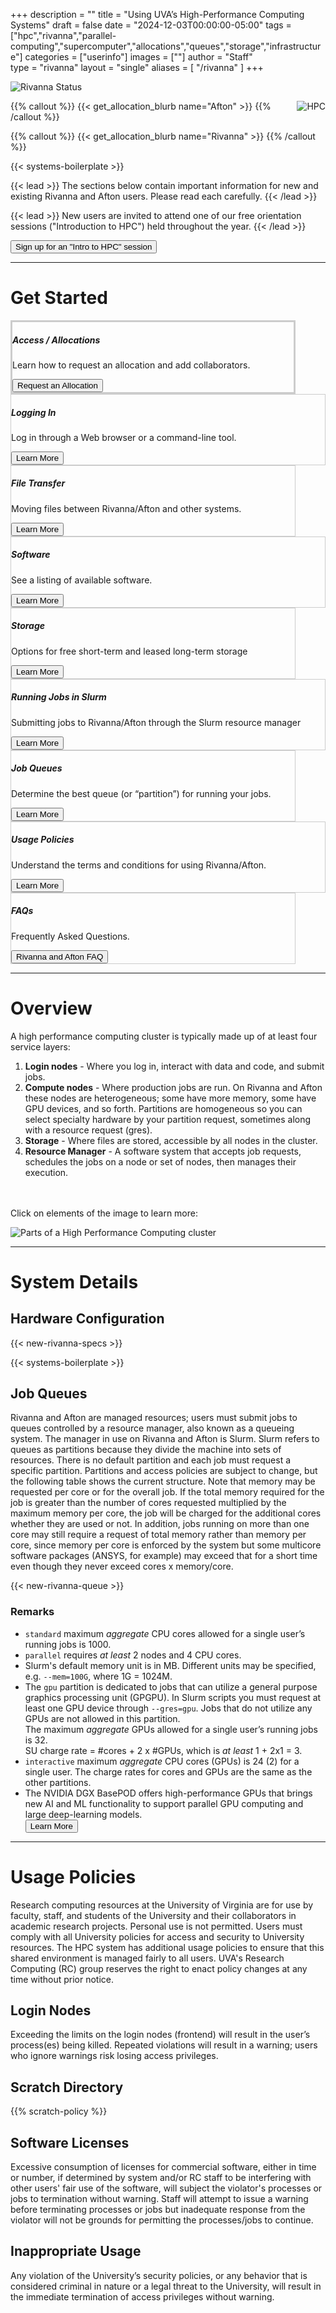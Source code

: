 +++
description = ""
title = "Using UVA’s High-Performance Computing Systems"
draft = false
date = "2024-12-03T00:00:00-05:00"
tags = ["hpc","rivanna","parallel-computing","supercomputer","allocations","queues","storage","infrastructure"]
categories = ["userinfo"]
images = [""]
author = "Staff"  
type = "rivanna"
layout = "single"
aliases = [ "/rivanna" ]
+++

![Rivanna Status](https://img.shields.io/badge/dynamic/json?color=color&label=Rivanna&query=message&url=https%3A%2F%2Ftja4lfp3da.execute-api.us-east-1.amazonaws.com%2Fapi%2Fbadge%2Frivanna&style=for-the-badge)

{{% callout %}}
  <img src="/images/hpc-cluster.jpg" alt="HPC" style="float:right;max-width:35%;margin-left:1rem;" />
  {{< get_allocation_blurb name="Afton" >}}
{{% /callout %}}

{{% callout %}}
  {{< get_allocation_blurb name="Rivanna" >}}
{{% /callout %}}

{{< systems-boilerplate >}}

{{< lead >}}
The sections below contain important information for new and existing Rivanna and Afton users. Please read each carefully.
{{< /lead >}}

{{< lead >}}
New users are invited to attend one of our free orientation sessions ("Introduction to HPC") held throughout the year.
{{< /lead >}}

<div>
<a href={{% intro-rivanna-request %}}><button  class="btn btn-primary btn-md">Sign up for an "Intro to HPC" session</button></a>
</div>

- - -

# Get Started

<div class="card-group">
  <div class="card image-shadow col-md-5 p-3 mb-5 rounded" style="margin-right:3rem;border:solid 3px #ccc;">
    <div class="card-body">
      <h5 class="card-title">Access / Allocations</h5>
      <p class="card-text">Learn how to request an allocation and add collaborators.</p>
      <a href="/userinfo/hpc/allocations/"><button class="btn btn-primary">Request an Allocation</button></a>
    </div>
  </div>
  <div class="card image-shadow col-md-5 p-3 mb-5 bg-white rounded" style="border:solid 1px #ccc;"">
    <div class="card-body">
      <h5 class="card-title">Logging In</h5>
      <p class="card-text">Log in through a Web browser or a command-line tool.</p>
      <a href="/userinfo/hpc/login/"><button class="btn btn-warning">Learn More</button></a>
    </div>
  </div>
</div>

<div class="card-group">
  <div class="card image-shadow col-md-5 p-3 mb-5 bg-white rounded" style="margin-right:3rem;border:solid 1px #ccc;"">
    <div class="card-body">
      <h5 class="card-title">File Transfer</h5>
      <p class="card-text">Moving files between Rivanna/Afton and other systems.</p>
      <a href="/userinfo/data-transfer/"><button class="btn btn-warning">Learn More</button></a>
    </div>
  </div>
  <div class="card image-shadow col-md-5 p-3 mb-5 bg-white rounded" style="border:solid 1px #ccc;"">
    <div class="card-body">
      <h5 class="card-title">Software</h5>
      <p class="card-text">See a listing of available software.</p>
      <a href="/userinfo/hpc/software"><button class="btn btn-warning">Learn More</button></a>
    </div>
  </div>
</div>

<div class="card-group">
  <div class="card image-shadow col-md-5 p-3 mb-5 bg-white rounded" style="margin-right:3rem;border:solid 1px #ccc;"">
    <div class="card-body">
      <h5 class="card-title">Storage</h5>
      <p class="card-text">Options for free short-term and leased long-term storage</p>
      <a href="/userinfo/hpc/storage/"><button class="btn btn-warning">Learn More</button></a>
    </div>
  </div>
  <div class="card image-shadow col-md-5 p-3 mb-5 bg-white rounded" style="border:solid 1px #ccc;"">
    <div class="card-body">
      <h5 class="card-title">Running Jobs in Slurm</h5>
      <p class="card-text">Submitting jobs to Rivanna/Afton through the Slurm resource manager</p>
      <a href="/userinfo/hpc/slurm/"><button class="btn btn-warning">Learn More</button></a>
    </div>
  </div>
</div>

<div class="card-group">
  <div class="card image-shadow col-md-5 p-3 mb-5 bg-white rounded" style="margin-right:3rem;border:solid 1px #ccc;">
    <div class="card-body">
      <h5 class="card-title">Job Queues</h5>
      <p class="card-text">Determine the best queue (or “partition”) for running your jobs.</p>
      <a href="#job-queues"><button class="btn btn-warning">Learn More</button></a>
    </div>
  </div>
  <div class="card image-shadow col-md-5 p-3 mb-5 bg-white rounded" style="border:solid 1px #ccc;">
    <div class="card-body">
      <h5 class="card-title">Usage Policies</h5>
      <p class="card-text">Understand the terms and conditions for using Rivanna/Afton.</p>
      <a href="/userinfo/hpc/#usage-policies"><button class="btn btn-warning">Learn More</button></a>
    </div>
  </div>
</div>

<div class="card-group">
  <div class="card image-shadow col-md-5 p-3 mb-5 bg-white rounded" style="margin-right:3rem;border:solid 1px #ccc;">
    <div class="card-body">
      <h5 class="card-title">FAQs</h5>
      <p class="card-text">Frequently Asked Questions.</p>
      <a href="/userinfo/faq/rivanna-faq"><button class="btn btn-warning">Rivanna and Afton FAQ</button></a>
    </div>
  </div>
</div>

- - -

# Overview

A high performance computing cluster is typically made up of at least four service layers:

1. **Login nodes** - Where you log in, interact with data and code, and submit jobs.
2. **Compute nodes** - Where production jobs are run. On Rivanna and Afton these nodes are heterogeneous; some have more memory, some have GPU devices, and so forth. Partitions are homogeneous so you can select specialty hardware by your partition request, sometimes along with a resource request (gres).
3. **Storage** - Where files are stored, accessible by all nodes in the cluster.
4. **Resource Manager** - A software system that accepts job requests, schedules the jobs on a node or set of nodes, then manages their execution.

<p style="margin-top:3rem;">Click on elements of the image to learn more:</p>
<img src="/images/hpc-overview.png" alt="Parts of a High Performance Computing cluster" style="margin-top:0rem;display:block;" class="hpc-overview" usemap="#hpc_map" data-bg_fill="rgba(244,124,67,0.5)" />
<map name="hpc_map">
  <area id="login-nodes" alt="Login Nodes" title="Login Nodes" href="/userinfo/hpc/login/" shape="rect" coords="243,37,555,100" style="outline:none;" class="hpchover" />
  <area id="compute-nodes" alt="Compute Node" title="Compute Node" href="/userinfo/hpc/#job-queues" shape="rect" coords="38,150,700,390" style="outline:none;" class="hpchover" />
  <area id="storage" alt="Storage" title="Storage" href="/userinfo/hpc/storage/" shape="rect" coords="70,440,700,580" style="outline:none;" class="hpchover" />
  <area id="resource-manager" alt="Resource Manager" title="Resource Manager" href="/userinfo/hpc/slurm/" shape="rect" coords="500,38,650,138" style="outline:none;" class="hpchover" />
</map>


- - -

# System Details

## Hardware Configuration

{{< new-rivanna-specs >}}

{{< systems-boilerplate >}}

## Job Queues

Rivanna and Afton are managed resources; users must submit jobs to queues controlled by a resource manager, also known as a queueing system.  The manager in use on Rivanna and Afton is Slurm.  Slurm refers to queues as partitions because they divide the machine into sets of resources.  There is no default partition and each job must request a specific partition.  Partitions and access policies are subject to change, but the following table shows the current structure.  Note that memory may be requested per core or for the overall job.  If the total memory required for the job is greater than the number of cores requested multiplied by the maximum memory per core, the job will be charged for the additional cores whether they are used or not.  In addition, jobs running on more than one core may still require a request of total memory rather than memory per core, since memory per core is enforced by the system but some multicore software packages (ANSYS, for example) may exceed that for a short time even though they never exceed cores x memory/core.

{{< new-rivanna-queue >}}

### Remarks

- `standard` maximum *aggregate* CPU cores allowed for a single user’s running jobs is 1000.
- `parallel` requires *at least* 2 nodes and 4 CPU cores.
- Slurm's default memory unit is in MB. Different units may be specified, e.g. `--mem=100G`, where 1G = 1024M.
- The `gpu` partition is dedicated to jobs that can utilize a general purpose graphics processing unit (GPGPU). In Slurm scripts you must request at least one GPU device through `--gres=gpu`. Jobs that do not utilize any GPUs are not allowed in this partition.  
The maximum *aggregate* GPUs allowed for a single user’s running jobs is 32.  
SU charge rate = #cores + 2 x #GPUs, which is *at least* 1 + 2x1 = 3.
- `interactive` maximum *aggregate* CPU cores (GPUs) is 24 (2) for a single user. The charge rates for cores and GPUs are the same as the other partitions.
- The NVIDIA DGX BasePOD offers high-performance GPUs that brings new AI and ML functionality to support parallel GPU computing and large deep-learning models.  
<a href="/userinfo/hpc/basepod"><button class="btn btn-success">Learn More</button></a> &nbsp;&nbsp;

- - -

# Usage Policies

Research computing resources at the University of Virginia are for use by faculty, staff, and students of the University and their collaborators in academic research projects.  Personal use is not permitted.  Users must comply with all University policies for access and security to University resources.  The HPC system has additional usage policies to ensure that this shared environment is managed fairly to all users. UVA's Research Computing (RC) group reserves the right to enact policy changes at any time without prior notice.

## Login Nodes

Exceeding the limits on the login nodes (frontend) will result in the user’s process(es) being killed. Repeated violations will result in a warning; users who ignore warnings risk losing access privileges.

## Scratch Directory

{{% scratch-policy %}}

## Software Licenses

Excessive consumption of licenses for commercial software, either in time or number, if determined by system and/or RC staff to be interfering with other users' fair use of the software, will subject the violator's processes or jobs to termination without warning.  Staff will attempt to issue a warning before terminating processes or jobs but inadequate response from the violator will not be grounds for permitting the processes/jobs to continue.

## Inappropriate Usage

Any violation of the University’s security policies, or any behavior that is considered criminal in nature or a legal threat to the University, will result in the immediate termination of access privileges without warning.

<br clear=all />

<script>
if (window.location.search == '?showHardware') {
  $('#collapseOne').addClass('show');
}
</script>
